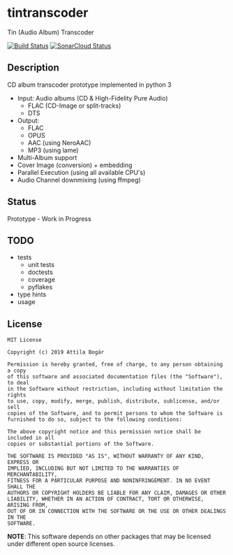 # tintranscoder

Tin (Audio Album) Transcoder

[![Build Status][1]][2]
[![SonarCloud Status][3]][4]

[1]: https://travis-ci.org/attilabogar/tintranscoder.svg?branch=master
[2]: https://travis-ci.org/attilabogar/tintranscoder
[3]: https://sonarcloud.io/api/project_badges/measure?project=attilabogar_tintranscoder&metric=alert_status
[4]: https://sonarcloud.io/dashboard?id=attilabogar_tintranscoder


## Description

CD album transcoder prototype implemented in python 3

+ Input: Audio albums (CD & High-Fidelity Pure Audio)
  + FLAC (CD-Image or split-tracks)
  + DTS
+ Output:
  + FLAC
  + OPUS
  + AAC (using NeroAAC)
  + MP3 (using lame)
+ Multi-Album support
+ Cover Image (conversion) + embedding
+ Parallel Execution (using all available CPU's)
+ Audio Channel downmixing (using ffmpeg)


## Status

Prototype - Work in Progress


## TODO

+ tests
  + unit tests
  + doctests
  + coverage
  + pyflakes
+ type hints
+ usage

## License

    MIT License

    Copyright (c) 2019 Attila Bogár

    Permission is hereby granted, free of charge, to any person obtaining a copy
    of this software and associated documentation files (the "Software"), to deal
    in the Software without restriction, including without limitation the rights
    to use, copy, modify, merge, publish, distribute, sublicense, and/or sell
    copies of the Software, and to permit persons to whom the Software is
    furnished to do so, subject to the following conditions:

    The above copyright notice and this permission notice shall be included in all
    copies or substantial portions of the Software.

    THE SOFTWARE IS PROVIDED "AS IS", WITHOUT WARRANTY OF ANY KIND, EXPRESS OR
    IMPLIED, INCLUDING BUT NOT LIMITED TO THE WARRANTIES OF MERCHANTABILITY,
    FITNESS FOR A PARTICULAR PURPOSE AND NONINFRINGEMENT. IN NO EVENT SHALL THE
    AUTHORS OR COPYRIGHT HOLDERS BE LIABLE FOR ANY CLAIM, DAMAGES OR OTHER
    LIABILITY, WHETHER IN AN ACTION OF CONTRACT, TORT OR OTHERWISE, ARISING FROM,
    OUT OF OR IN CONNECTION WITH THE SOFTWARE OR THE USE OR OTHER DEALINGS IN THE
    SOFTWARE.

**NOTE**: This software depends on other packages that may be licensed under
different open source licenses.
